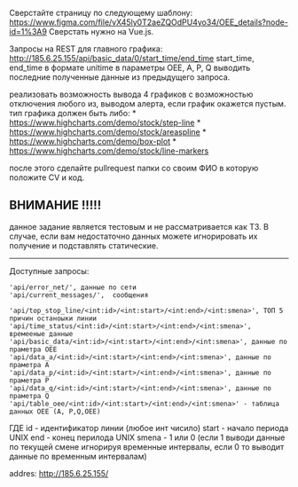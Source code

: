 Сверстайте страницу по следующему шаблону:
https://www.figma.com/file/vX45ly0T2aeZQOdPU4yo34/OEE_details?node-id=1%3A9
Сверстать нужно на Vue.js. 

Запросы на REST для главного графика: 
http://185.6.25.155/api/basic_data/0/start_time/end_time
start_time, end_time в формате unitime
в параметры OEE, A, P, Q выводить последние полученные данные из предыдущего запроса.

реализовать возможность вывода 4 графиков с возможностью отключения любого из, выводом алерта, если график окажется пустым.
тип графика должен быть либо:
	* 
https://www.highcharts.com/demo/stock/step-line
	* 
https://www.highcharts.com/demo/stock/areaspline
	* 
https://www.highcharts.com/demo/box-plot
	* 
https://www.highcharts.com/demo/stock/line-markers




после этого сделайте pullrequest папки со своим ФИО в которую положите CV и код.


## ВНИМАНИЕ !!!!!
данное задание является тестовым и не рассматривается как ТЗ.
В случае, если вам недостаточно данных можете игнорировать их получение и подставлять статические.

---
Доступные запросы:

    'api/error_net/', данные по сети
    'api/current_messages/',  сообщения

    'api/top_stop_line/<int:id>/<int:start>/<int:end>/<int:smena>', ТОП 5 причин останоыки линии
    'api/time_status/<int:id>/<int:start>/<int:end>/<int:smena>',  времееные данные
    'api/basic_data/<int:id>/<int:start>/<int:end>/<int:smena>', данные по праметра OEE
    'api/data_a/<int:id>/<int:start>/<int:end>/<int:smena>', данные по праметра A
    'api/data_p/<int:id>/<int:start>/<int:end>/<int:smena>', данные по праметра P
    'api/data_q/<int:id>/<int:start>/<int:end>/<int:smena>', данные по праметра Q
    'api/table_oee/<int:id>/<int:start>/<int:end>/<int:smena>' - таблица данных ОЕЕ (A, P,Q,OEE)

ГДЕ
id - идентификатор линии (любое инт чисило)
start - начало периода UNIX
end - конец перилода UNIX
smena - 1 или 0 (если 1 выводи данные по текущей смене игнорируя временные интервалы, если 0 то выводит данные по временным интервалам)

addres: http://185.6.25.155/
